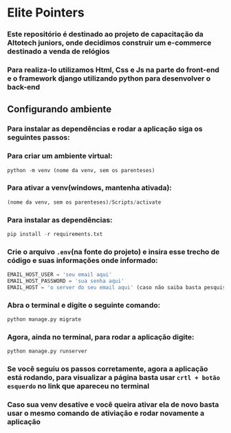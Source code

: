 # Elite Pointers
### Este repositório é destinado ao projeto de capacitação da Altotech juniors, onde decidimos construir um e-commerce destinado a venda de relógios
### Para realiza-lo utilizamos Html, Css e Js na parte do front-end e o framework django utilizando python para desenvolver o back-end
## Configurando ambiente
### Para instalar as dependências e rodar a aplicação siga os seguintes passos:
### Para criar um ambiente virtual:
```python
python -m venv (nome da venv, sem os parenteses)
``` 
### Para ativar a venv(windows, mantenha ativada):
```python
(nome da venv, sem os parenteses)/Scripts/activate
``` 
### Para instalar as dependências:
```python
pip install -r requirements.txt
``` 
### Crie o arquivo **`.env`**(na fonte do projeto) e insira esse trecho de código e suas informações onde informado:
```python
EMAIL_HOST_USER = 'seu email aqui'
EMAIL_HOST_PASSWORD = 'sua senha aqui'
EMAIL_HOST = 'o server do seu email aqui' (caso não saiba basta pesquisar no google server smtp e seu host, como por exemplo smtp server gmail)
```
### Abra o terminal e digite o seguinte comando:
```python
python manage.py migrate
```
### Agora, ainda no terminal, para rodar a aplicação digite:
```python
python manage.py runserver
```
### Se você seguiu os passos corretamente, agora a aplicação está rodando, para visualizar a página basta usar **`crtl + botão esquerdo`** no link que apareceu no terminal
### Caso sua venv desative e você queira ativar ela de novo basta usar o mesmo comando de ativiação e rodar novamente a aplicação
